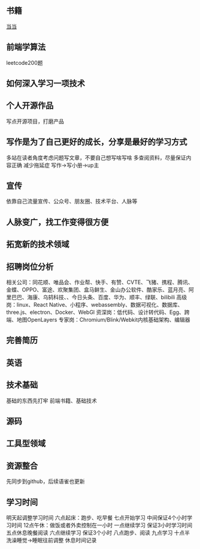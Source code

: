 ## 书籍
[当当](https://book.dangdang.com/)
## 前端学算法
leetcode200题
## 如何深入学习一项技术

## 个人开源作品
写点开源项目，打磨产品
## 写作是为了自己更好的成长，分享是最好的学习方式
多站在读者角度考虑问题写文章，不要自己想写啥写啥
多查阅资料，尽量保证内容正确
减少拖延症
写作->写小册->up主

## 宣传
依靠自己流量宣传、公众号、朋友圈、技术平台、人脉等
## 人脉变广，找工作变得很方便

## 拓宽新的技术领域

## 招聘岗位分析
相关公司：同花顺、唯品会、作业帮、快手、有赞、CVTE、飞猪、携程、腾讯、金蝶、OPPO、富途、欢聚集团、盒马鲜生、金山办公软件、酷家乐、蓝月亮、阿里巴巴、海康、乌鸫科技、、今日头条、百度、华为、顺丰、绿联、bilibili
高级岗：linux、React Native、小程序、webassembly、数据可视化、数据库、three.js、electron、Docker、WebGl
资深岗：低代码、设计转代码、Egg、跨端、地图OpenLayers
专家岗：Chromium/Blink/Webkit内核基础架构、编辑器
## 完善简历

## 英语

## 技术基础
基础的东西先打牢
前端书籍、基础技术

## 源码

## 工具型领域
[](https://pic.imgdb.cn/item/6409d758f144a01007f853fb.webp)
## 资源整合
先同步到github，后续语雀也更新

## 学习时间
明天起调整学习时间
六点起床：跑步、吃早餐
七点开始学习
中间保证4个小时学习时间
12点午休：做饭或者外卖控制在一小时
一点继续学习
保证3小时学习时间
五点休息晚餐阅读
六点继续学习
保证3个小时
八点跑步、阅读
九点学习
十点半洗澡睡觉->睡眠往前调整
休息时间记录
